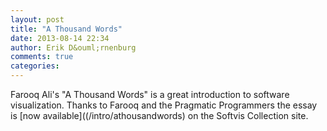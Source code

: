 ```yaml
---
layout: post
title: "A Thousand Words"
date: 2013-08-14 22:34
author: Erik D&ouml;rnenburg
comments: true
categories: 
---
```

Farooq Ali's "A Thousand Words" is a great introduction to software visualization. Thanks to Farooq and the Pragmatic Programmers the essay is [now available]((/intro/athousandwords) on the Softvis Collection site.
